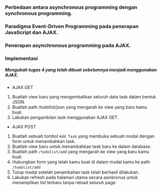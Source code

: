 ### Perbedaan antara asynchronous programming dengan synchronous programming.
### Paradigma Event-Driven Programming pada penerapan JavaScript dan AJAX.
### Penerapan asynchronous programming pada AJAX.
### Implementasi
##### Mengubah tugas 4 yang telah dibuat sebelumnya menjadi menggunakan AJAX.
- AJAX GET
1. Buatlah view baru yang mengembalikan seluruh data task dalam bentuk JSON.
2. Buatlah path /todolist/json yang mengarah ke view yang baru kamu buat.
3. Lakukan pengambilan task menggunakan AJAX GET.
- AJAX POST
1. Buatlah sebuah tombol `Add Task` yang membuka sebuah modal dengan form untuk menambahkan task.
2. Buatlah view baru untuk menambahkan task baru ke dalam database.
3. Buatlah path `/todolist/add` yang mengarah ke view yang baru kamu buat.
4. Hubungkan form yang telah kamu buat di dalam modal kamu ke path `/todolist/add`
5. Tutup modal setelah penambahan task telah berhasil dilakukan.
6. Lakukan refresh pada halaman utama secara asinkronus untuk menampilkan list terbaru tanpa reload seluruh page.
